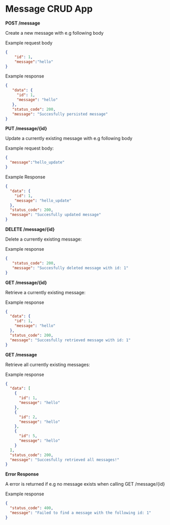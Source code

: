 # Message CRUD App 

__POST /message__

Create a new message with e.g following body

Example request body

```json
{
 	"id": 1,
	"message":"hello"
}
```
 
Example response 
 
```json
{
   "data": {
     "id": 1,
     "message": "hello"
   },
   "status_code": 200,
   "message": "Succesfully persisted message"
}
```
 
 __PUT /message/{id}__
 
 Update a currently existing message with e.g following body
 
 
 Example request body:
 

```json
{
  "message":"hello_update"
}
```
  
Example Response


```json
{
  "data": {
    "id": 1,
    "message": "hello_update"
  },
  "status_code": 200,
  "message": "Succesfully updated message"
}
```

  
  
 __DELETE /message/{id}__
 
 Delete a currently existing message:
 
 
 Example response
 
```json
{
   "status_code": 200,
   "message": "Succesfully deleted message with id: 1"
}
```

__GET /message/{id}__
 
 Retrieve a currently existing message:
  
 Example response

```json
{
  "data": {
    "id": 1,
    "message": "hello"
  },
  "status_code": 200,
  "message": "Succesfully retrieved message with id: 1"
}
```

__GET /message__
 
 Retrieve all currently existing messages:
  
 Example response

```json
{
  "data": [
    {
      "id": 1,
      "message": "hello"
    },
    {
      "id": 2,
      "message": "hello"
    },
    {
      "id": 5,
      "message": "hello"
    }
  ],
  "status_code": 200,
  "message": "Succesfully retrieved all messages!"
}
```


__Error Response__

A error is returned if e.g no message exists when calling GET /message/{id}

Example response

```json
{
  "status_code": 400,
  "message": "Failed to find a message with the following id: 1"
}
```
 